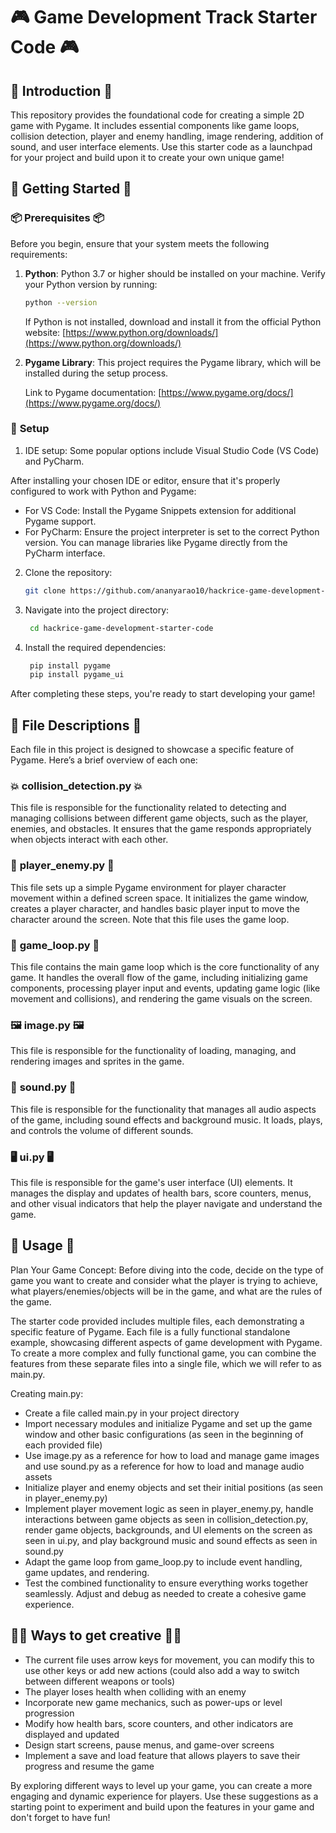 # 🎮 **Game Development Track Starter Code** 🎮

## 🎯 **Introduction** 🎯

This repository provides the foundational code for creating a simple 2D game with Pygame. It includes essential components like game loops, collision detection, player and enemy handling, image rendering, addition of sound, and user interface elements. Use this starter code as a launchpad for your project and build upon it to create your own unique game!

## 🚀 **Getting Started** 🚀

### 📦 **Prerequisites** 📦

Before you begin, ensure that your system meets the following requirements:

1. **Python**: Python 3.7 or higher should be installed on your machine. Verify your Python version by running:
   ```bash
   python --version
   ```
   If Python is not installed, download and install it from the official Python website: [https://www.python.org/downloads/](https://www.python.org/downloads/)
   
3. **Pygame Library**: This project requires the Pygame library, which will be installed during the setup process.

   Link to Pygame documentation: [https://www.pygame.org/docs/](https://www.pygame.org/docs/)

### 🔧 **Setup**

1. IDE setup: Some popular options include Visual Studio Code (VS Code) and PyCharm.
   
After installing your chosen IDE or editor, ensure that it's properly configured to work with Python and Pygame:
- For VS Code: Install the Pygame Snippets extension for additional Pygame support.
- For PyCharm: Ensure the project interpreter is set to the correct Python version. You can manage libraries like Pygame directly from the PyCharm interface.
  
2. Clone the repository:

    ```bash
    git clone https://github.com/ananyarao10/hackrice-game-development-starter-code.git
    ```
    
3. Navigate into the project directory:
   ```bash
    cd hackrice-game-development-starter-code
    ```

4. Install the required dependencies:

   ```bash
    pip install pygame
    pip install pygame_ui
    ```

After completing these steps, you're ready to start developing your game!

## 📂 **File Descriptions** 📂

Each file in this project is designed to showcase a specific feature of Pygame. Here’s a brief overview of each one:

### 💥 **collision_detection.py** 💥

This file is responsible for the functionality related to detecting and managing collisions between different game objects, such as the player, enemies, and obstacles. It ensures that the game responds appropriately when objects interact with each other.

### 🏃 **player_enemy.py** 🏃

This file sets up a simple Pygame environment for player character movement within a defined screen space. It initializes the game window, creates a player character, and handles basic player input to move the character around the screen. Note that this file uses the game loop.

### 🔄 **game_loop.py** 🔄

This file contains the main game loop which is the core functionality of any game. It handles the overall flow of the game, including initializing game components, processing player input and events, updating game logic (like movement and collisions), and rendering the game visuals on the screen. 

### 🖼️ **image.py** 🖼️

This file is responsible for the functionality of loading, managing, and rendering images and sprites in the game. 

### 🎵 **sound.py** 🎵

This file is responsible for the functionality that manages all audio aspects of the game, including sound effects and background music. It loads, plays, and controls the volume of different sounds.

### 🖥️ **ui.py** 🖥️

This file is responsible for the game's user interface (UI) elements. It manages the display and updates of health bars, score counters, menus, and other visual indicators that help the player navigate and understand the game. 

## 📖 **Usage** 📖

Plan Your Game Concept: Before diving into the code, decide on the type of game you want to create and consider what the player is trying to achieve, what players/enemies/objects will be in the game, and what are the rules of the game.

The starter code provided includes multiple files, each demonstrating a specific feature of Pygame. Each file is a fully functional standalone example, showcasing different aspects of game development with Pygame. To create a more complex and fully functional game, you can combine the features from these separate files into a single file, which we will refer to as main.py.

Creating main.py:
- Create a file called main.py in your project directory
- Import necessary modules and initialize Pygame and set up the game window and other basic configurations (as seen in the beginning of each provided file)
- Use image.py as a reference for how to load and manage game images and use sound.py as a reference for how to load and manage audio assets
- Initialize player and enemy objects and set their initial positions (as seen in player_enemy.py)
- Implement player movement logic as seen in player_enemy.py, handle interactions between game objects as seen in collision_detection.py, render game objects, backgrounds, and UI elements on the screen as seen in ui.py, and play background music and sound effects as seen in sound.py
- Adapt the game loop from game_loop.py to include event handling, game updates, and rendering.
- Test the combined functionality to ensure everything works together seamlessly. Adjust and debug as needed to create a cohesive game experience.

## 🧑‍🎨 **Ways to get creative** 🧑‍🎨

- The current file uses arrow keys for movement, you can modify this to use other keys or add new actions (could also add a way to switch between different weapons or tools)
- The player loses health when colliding with an enemy
- Incorporate new game mechanics, such as power-ups or level progression
- Modify how health bars, score counters, and other indicators are displayed and updated
- Design start screens, pause menus, and game-over screens
- Implement a save and load feature that allows players to save their progress and resume the game

By exploring different ways to level up your game, you can create a more engaging and dynamic experience for players. Use these suggestions as a starting point to experiment and build upon the features in your game and don't forget to have fun!
